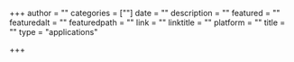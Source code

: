 +++
author = ""
categories = [""]
date = ""
description = ""
featured = ""
featuredalt = ""
featuredpath = ""
link = ""
linktitle = ""
platform = ""
title = ""
type = "applications"

+++
